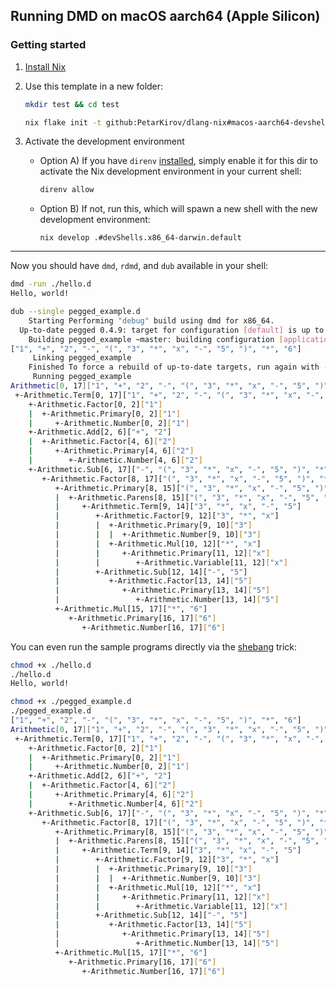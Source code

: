 ## Running DMD on macOS aarch64 (Apple Silicon)

### Getting started

1. [Install Nix][install-nix]
2. Use this template in a new folder:

   ```sh
   mkdir test && cd test

   nix flake init -t github:PetarKirov/dlang-nix#macos-aarch64-devshell-for-dmd
   ```

3. Activate the development environment

   * Option A) If you have `direnv` [installed][direnv-hook], simply enable it
     for this dir to activate the Nix development environment in your current
     shell:

     ```sh
     direnv allow
     ```
   * Option B) If not, run this, which will spawn a new shell with the new
     development environment:

     ```
     nix develop .#devShells.x86_64-darwin.default
     ```

---

Now you should have `dmd`, `rdmd`, and `dub` available in your shell:

```sh
dmd -run ./hello.d
Hello, world!

dub --single pegged_example.d
    Starting Performing "debug" build using dmd for x86_64.
  Up-to-date pegged 0.4.9: target for configuration [default] is up to date.
    Building pegged_example ~master: building configuration [application]
["1", "+", "2", "-", "(", "3", "*", "x", "-", "5", ")", "*", "6"]
     Linking pegged_example
    Finished To force a rebuild of up-to-date targets, run again with --force
     Running pegged_example
Arithmetic[0, 17]["1", "+", "2", "-", "(", "3", "*", "x", "-", "5", ")", "*", "6"]
 +-Arithmetic.Term[0, 17]["1", "+", "2", "-", "(", "3", "*", "x", "-", "5", ")", "*", "6"]
    +-Arithmetic.Factor[0, 2]["1"]
    |  +-Arithmetic.Primary[0, 2]["1"]
    |     +-Arithmetic.Number[0, 2]["1"]
    +-Arithmetic.Add[2, 6]["+", "2"]
    |  +-Arithmetic.Factor[4, 6]["2"]
    |     +-Arithmetic.Primary[4, 6]["2"]
    |        +-Arithmetic.Number[4, 6]["2"]
    +-Arithmetic.Sub[6, 17]["-", "(", "3", "*", "x", "-", "5", ")", "*", "6"]
       +-Arithmetic.Factor[8, 17]["(", "3", "*", "x", "-", "5", ")", "*", "6"]
          +-Arithmetic.Primary[8, 15]["(", "3", "*", "x", "-", "5", ")"]
          |  +-Arithmetic.Parens[8, 15]["(", "3", "*", "x", "-", "5", ")"]
          |     +-Arithmetic.Term[9, 14]["3", "*", "x", "-", "5"]
          |        +-Arithmetic.Factor[9, 12]["3", "*", "x"]
          |        |  +-Arithmetic.Primary[9, 10]["3"]
          |        |  |  +-Arithmetic.Number[9, 10]["3"]
          |        |  +-Arithmetic.Mul[10, 12]["*", "x"]
          |        |     +-Arithmetic.Primary[11, 12]["x"]
          |        |        +-Arithmetic.Variable[11, 12]["x"]
          |        +-Arithmetic.Sub[12, 14]["-", "5"]
          |           +-Arithmetic.Factor[13, 14]["5"]
          |              +-Arithmetic.Primary[13, 14]["5"]
          |                 +-Arithmetic.Number[13, 14]["5"]
          +-Arithmetic.Mul[15, 17]["*", "6"]
             +-Arithmetic.Primary[16, 17]["6"]
                +-Arithmetic.Number[16, 17]["6"]
```

You can even run the sample programs directly via the [shebang][shebang] trick:

```sh
chmod +x ./hello.d
./hello.d
Hello, world!

chmod +x ./pegged_example.d
./pegged_example.d
["1", "+", "2", "-", "(", "3", "*", "x", "-", "5", ")", "*", "6"]
Arithmetic[0, 17]["1", "+", "2", "-", "(", "3", "*", "x", "-", "5", ")", "*", "6"]
 +-Arithmetic.Term[0, 17]["1", "+", "2", "-", "(", "3", "*", "x", "-", "5", ")", "*", "6"]
    +-Arithmetic.Factor[0, 2]["1"]
    |  +-Arithmetic.Primary[0, 2]["1"]
    |     +-Arithmetic.Number[0, 2]["1"]
    +-Arithmetic.Add[2, 6]["+", "2"]
    |  +-Arithmetic.Factor[4, 6]["2"]
    |     +-Arithmetic.Primary[4, 6]["2"]
    |        +-Arithmetic.Number[4, 6]["2"]
    +-Arithmetic.Sub[6, 17]["-", "(", "3", "*", "x", "-", "5", ")", "*", "6"]
       +-Arithmetic.Factor[8, 17]["(", "3", "*", "x", "-", "5", ")", "*", "6"]
          +-Arithmetic.Primary[8, 15]["(", "3", "*", "x", "-", "5", ")"]
          |  +-Arithmetic.Parens[8, 15]["(", "3", "*", "x", "-", "5", ")"]
          |     +-Arithmetic.Term[9, 14]["3", "*", "x", "-", "5"]
          |        +-Arithmetic.Factor[9, 12]["3", "*", "x"]
          |        |  +-Arithmetic.Primary[9, 10]["3"]
          |        |  |  +-Arithmetic.Number[9, 10]["3"]
          |        |  +-Arithmetic.Mul[10, 12]["*", "x"]
          |        |     +-Arithmetic.Primary[11, 12]["x"]
          |        |        +-Arithmetic.Variable[11, 12]["x"]
          |        +-Arithmetic.Sub[12, 14]["-", "5"]
          |           +-Arithmetic.Factor[13, 14]["5"]
          |              +-Arithmetic.Primary[13, 14]["5"]
          |                 +-Arithmetic.Number[13, 14]["5"]
          +-Arithmetic.Mul[15, 17]["*", "6"]
             +-Arithmetic.Primary[16, 17]["6"]
                +-Arithmetic.Number[16, 17]["6"]
```

[install-nix]: https://zero-to-nix.com/start/install
[direnv-hook]: https://direnv.net/docs/hook.html
[shebang]: https://en.wikipedia.org/wiki/Shebang_(Unix)

